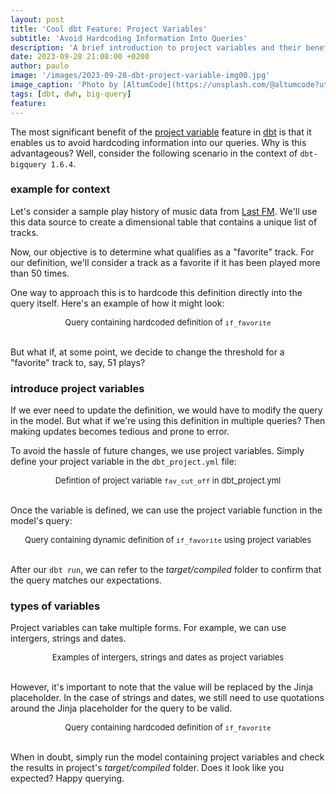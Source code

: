 ```yaml
---
layout: post
title: 'Cool dbt Feature: Project Variables'
subtitle: 'Avoid Hardcoding Information Into Queries'
description: 'A brief introduction to project variables and their benefit when modeling in dbt'
date: 2023-09-28 21:08:00 +0200
author: paulo
image: '/images/2023-09-28-dbt-project-variable-img00.jpg'
image_caption: 'Photo by [AltumCode](https://unsplash.com/@altumcode?utm_source=unsplash&utm_medium=referral&utm_content=creditCopyText) on [Unsplash](https://unsplash.com/photos/dMUt0X3f59Q?utm_source=unsplash&utm_medium=referral&utm_content=creditCopyText)'
tags: [dbt, dwh, big-query]
feature:
---    
```


<!---
Photo by <a href="https://unsplash.com/@altumcode?utm_source=unsplash&utm_medium=referral&utm_content=creditCopyText">AltumCode</a> on <a href="https://unsplash.com/photos/dMUt0X3f59Q?utm_source=unsplash&utm_medium=referral&utm_content=creditCopyText">Unsplash</a>
--->
  

The most significant benefit of the [project variable](https://docs.getdbt.com/docs/build/project-variables) feature in [dbt](https://www.getdbt.com/) is that it enables us to avoid hardcoding information into our queries. Why is this advantageous? Well, consider the following scenario in the context of `dbt-bigquery 1.6.4`.

### example for context

Let's consider a sample play history of music data from [Last FM](https://github.com/moralescastillo/datasets/blob/main/play_history_df.csv). We'll use this data source to create a dimensional table that contains a unique list of tracks.

Now, our objective is to determine what qualifies as a "favorite" track. For our definition, we'll consider a track as a favorite if it has been played more than 50 times.

One way to approach this is to hardcode this definition directly into the query itself. Here's an example of how it might look:

<script src="https://gist.github.com/moralescastillo/3b4da3f6463d6431e78f87ad924cef0d.js"></script>
<font size="-1"><center><span> Query containing hardcoded definition of <code>if_favorite</code> </span></center></font>
<br>

<!---
https://gist.github.com/3b4da3f6463d6431e78f87ad924cef0d.git
-->

But what if, at some point, we decide to change the threshold for a "favorite" track to, say, 51 plays?

### introduce project variables

If we ever need to update the definition, we would have to modify the query in the model. But what if we're using this definition in multiple queries? Then making updates becomes tedious and prone to error.

To avoid the hassle of future changes, we use project variables. Simply define your project variable in the `dbt_project.yml` file:

<script src="https://gist.github.com/moralescastillo/cf24abe37f0ca19b73aa145b7671dc77.js"></script>
<font size="-1"><center><span> Defintion of project variable <code>fav_cut_off</code> in dbt_project.yml </span></center></font>
<br>

<!---
https://gist.github.com/cf24abe37f0ca19b73aa145b7671dc77.git
-->

Once the variable is defined, we can use the project variable function in the model's query:

<script src="https://gist.github.com/moralescastillo/fd9582519baf9792d658f1d17a53a679.js"></script>
<font size="-1"><center><span> Query containing dynamic definition of <code>if_favorite</code> using project variables </span></center></font>
<br>

<!---
https://gist.github.com/fd9582519baf9792d658f1d17a53a679.git
-->

After our `dbt run`, we can refer to the _target/compiled_ folder to confirm that the query matches our expectations.


### types of variables

Project variables can take multiple forms. For example, we can use intergers, strings and dates. 

<script src="https://gist.github.com/moralescastillo/b0f5cc8e07b1cea750920c1109cf4a96.js"></script>
<font size="-1"><center><span> Examples of intergers, strings and dates as project variables </span></center></font>
<br>

<!---
https://gist.github.com/b0f5cc8e07b1cea750920c1109cf4a96.git
-->

However, it's important to note that the value will be replaced by the Jinja placeholder. In the case of strings and dates, we still need to use quotations around the Jinja placeholder for the query to be valid.

<script src="https://gist.github.com/moralescastillo/c407af0d3838802ab352fbaa3d299e30.js"></script>
<font size="-1"><center><span> Query containing hardcoded definition of <code>if_favorite</code> </span></center></font>
<br>

<!---
https://gist.github.com/c407af0d3838802ab352fbaa3d299e30.git
-->

When in doubt, simply run the model containing project variables and check the results in project's _target/compiled_ folder. Does it look like you expected? Happy querying.

